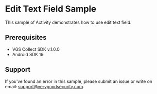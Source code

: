 # Edit Text Field Sample

This sample of Activity demonstrates how to use edit text field.

## Prerequisites

- VGS Collect SDK v.1.0.0
- Android SDK 19

## Support

If you've found an error in this sample, please submit an issue or write on email: support@verygoodsecurity.com.